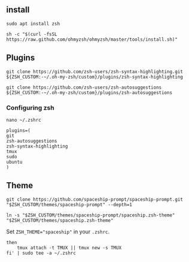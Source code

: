 ## install

```sudo apt install zsh```

```sh -c "$(curl -fsSL https://raw.github.com/ohmyzsh/ohmyzsh/master/tools/install.sh)"```

## Plugins

```git clone https://github.com/zsh-users/zsh-syntax-highlighting.git ${ZSH_CUSTOM:-~/.oh-my-zsh/custom}/plugins/zsh-syntax-highlighting```

```git clone https://github.com/zsh-users/zsh-autosuggestions ${ZSH_CUSTOM:-~/.oh-my-zsh/custom}/plugins/zsh-autosuggestions```

### Configuring zsh

```nano ~/.zshrc```
```
plugins=(
git
zsh-autosuggestions
zsh-syntax-highlighting
tmux
sudo
ubuntu
)
```
## Theme

```git clone https://github.com/spaceship-prompt/spaceship-prompt.git "$ZSH_CUSTOM/themes/spaceship-prompt" --depth=1```

```ln -s "$ZSH_CUSTOM/themes/spaceship-prompt/spaceship.zsh-theme" "$ZSH_CUSTOM/themes/spaceship.zsh-theme"```

Set ```ZSH_THEME="spaceship"``` in your ```.zshrc```.

```echo 'if [ -z "$TMUX" ]
then
    tmux attach -t TMUX || tmux new -s TMUX
fi' | sudo tee -a ~/.zshrc
